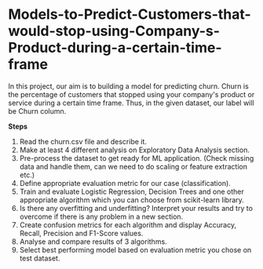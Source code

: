 # Models-to-Predict-Customers-that-would-stop-using-Company-s-Product-during-a-certain-time-frame

In this project, our aim is to building a model for predicting churn. Churn is the percentage of customers that stopped using your company's product or service during a certain time frame. Thus, in the given dataset, our label will be Churn column.

**Steps**
1. Read the churn.csv file and describe it.
2. Make at least 4 different analysis on Exploratory Data Analysis section.
3. Pre-process the dataset to get ready for ML application. (Check missing data and handle them, can we need to do scaling or feature extraction etc.)
4. Define appropriate evaluation metric for our case (classification).
5. Train and evaluate Logistic Regression, Decision Trees and one other appropriate algorithm which you can choose from scikit-learn library.
6. Is there any overfitting and underfitting? Interpret your results and try to overcome if there is any problem in a new section.
7. Create confusion metrics for each algorithm and display Accuracy, Recall, Precision and F1-Score values.
8. Analyse and compare results of 3 algorithms.
9. Select best performing model based on evaluation metric you chose on test dataset.
